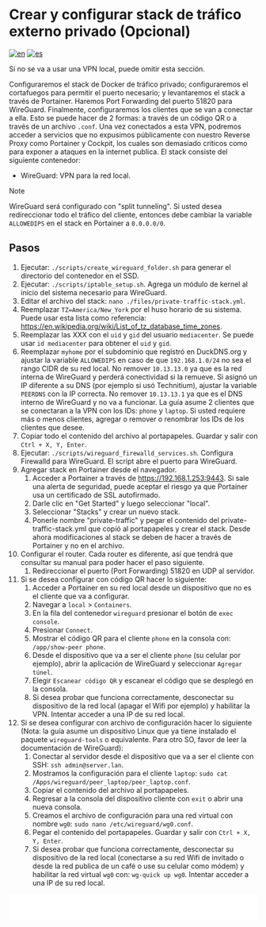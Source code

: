 # Crear y configurar stack de tráfico externo privado (Opcional)

[![en](https://img.shields.io/badge/lang-en-blue.svg)](Create%20and%20configure%20private%20external%20traffic%20stack%20optional.md)
[![es](https://img.shields.io/badge/lang-es-blue.svg)](Create%20and%20configure%20private%20external%20traffic%20stack%20optional.es.md)

Si no se va a usar una VPN local, puede omitir esta sección.

Configuraremos el stack de Docker de tráfico privado; configuraremos el cortafuegos para permitir el puerto necesario; y levantaremos el stack a través de Portainer. Haremos Port Forwarding del puerto 51820 para WireGuard. Finalmente, configuraremos los clientes que se van a conectar a ella. Esto se puede hacer de 2 formas: a través de un código QR o a través de un archivo `.conf`. Una vez conectados a esta VPN, podremos acceder a servicios que no expusimos públicamente con nuestro Reverse Proxy como Portainer y Cockpit, los cuales son demasiado críticos como para exponer a ataques en la internet publica. El stack consiste del siguiente contenedor:

- WireGuard: VPN para la red local.

> [!NOTE]
> WireGuard será configurado con "split tunneling". Si usted desea redireccionar todo el tráfico del cliente, entonces debe cambiar la variable `ALLOWEDIPS` en el stack en Portainer a `0.0.0.0/0`.

## Pasos

1. Ejecutar: `./scripts/create_wireguard_folder.sh` para generar el directorio del contenedor en el SSD.
2. Ejecutar: `./scripts/iptable_setup.sh`. Agrega un módulo de kernel al inicio del sistema necesario para WireGuard.
3. Editar el archivo del stack: `nano ./files/private-traffic-stack.yml`.
4. Reemplazar `TZ=America/New_York` por el huso horario de su sistema. Puede usar esta lista como referencia: https://en.wikipedia.org/wiki/List_of_tz_database_time_zones.
5. Reemplazar las XXX con el `uid` y `gid` del usuario `mediacenter`. Se puede usar `id mediacenter` para obtener el `uid` y `gid`.
6. Reemplazar `myhome` por el subdominio que registró en DuckDNS.org y ajustar la variable `ALLOWEDIPS` en caso de que `192.168.1.0/24` no sea el rango CIDR de su red local. No remover `10.13.13.0` ya que es la red interna de WireGuard y perderá conectividad si la remueve. Si asignó un IP diferente a su DNS (por ejemplo si usó Technitium), ajustar la variable `PEERDNS` con la IP correcta. No remover `10.13.13.1` ya que es el DNS interno de WireGuard y no va a funcionar. La guía asume 2 clientes que se conectaran a la VPN con los IDs: `phone` y `laptop`. Si usted requiere más o menos clientes, agregar o remover o renombrar los IDs de los clientes que desee.
7. Copiar todo el contenido del archivo al portapapeles. Guardar y salir con `Ctrl + X, Y, Enter`.
8. Ejecutar: `./scripts/wireguard_firewalld_services.sh`. Configura Firewalld para WireGuard. El script abre el puerto para WireGuard.
9. Agregar stack en Portainer desde el navegador.
    1. Acceder a Portainer a través de https://192.168.1.253:9443. Si sale una alerta de seguridad, puede aceptar el riesgo ya que Portainer usa un certificado de SSL autofirmado.
    2. Darle clic en "Get Started" y luego seleccionar "local".
    3. Seleccionar "Stacks" y crear un nuevo stack.
    4. Ponerle nombre "private-traffic" y pegar el contenido del private-traffic-stack.yml que copió al portapapeles y crear el stack. Desde ahora modificaciones al stack se deben de hacer a través de Portainer y no en el archivo.
10. Configurar el router. Cada router es diferente, así que tendrá que consultar su manual para poder hacer el paso siguiente.
    1. Redireccionar el puerto (Port Forwarding) 51820 en UDP al servidor.
11. Si se desea configurar con código QR hacer lo siguiente:
    1. Acceder a Portainer en su red local desde un dispositivo que no es el cliente que va a configurar.
    2. Navegar a `local` > `Containers`.
    3. En la fila del contenedor `wireguard` presionar el botón de `exec console`.
    4. Presionar `Connect`.
    5. Mostrar el código QR para el cliente `phone` en la consola con: `/app/show-peer phone`.
    6. Desde el dispositivo que va a ser el cliente `phone` (su celular por ejemplo), abrir la aplicación de WireGuard y seleccionar `Agregar túnel`.
    7. Elegir `Escanear código QR` y escanear el código que se desplegó en la consola.
    8. Si desea probar que funciona correctamente, desconectar su dispositivo de la red local (apagar el Wifi por ejemplo) y habilitar la VPN. Intentar acceder a una IP de su red local.
12. Si se desea configurar con archivo de configuración hacer lo siguiente (Nota: la guía asume un dispositivo Linux que ya tiene instalado el paquete `wireguard-tools` o equivalente. Para otro SO, favor de leer la documentación de WireGuard):
    1. Conectar al servidor desde el dispositivo que va a ser el cliente con SSH: `ssh admin@server.lan`.
    2. Mostramos la configuración para el cliente `laptop`: `sudo cat /Apps/wireguard/peer_laptop/peer_laptop.conf`.
    3. Copiar el contenido del archivo al portapapeles.
    4. Regresar a la consola del dispositivo cliente con `exit` o abrir una nueva consola.
    5. Creamos el archivo de configuración para una red virtual con nombre `wg0`: `sudo nano /etc/wireguard/wg0.conf`.
    6. Pegar el contenido del portapapeles. Guardar y salir con `Ctrl + X, Y, Enter`.
    7. Si desea probar que funciona correctamente, desconectar su dispositivo de la red local (conectarse a su red Wifi de invitado o desde la red publica de un café o use su celular como módem) y habilitar la red virtual `wg0` con: `wg-quick up wg0`. Intentar acceder a una IP de su red local.

[<img width="33.3%" src="buttons/prev-Create and configure home assistant stack.es.svg" alt="Crear y configurar stack de Home Assistant">](Create%20and%20configure%20home%20assistant%20stack.es.md)[<img width="33.3%" src="buttons/jump-Index.es.svg" alt="Índice">](README.es.md)[<img width="33.3%" src="buttons/next-Create and configure arr applications stack.es.svg" alt="Crear y configurar stack de aplicaciones arr">](Create%20and%20configure%20arr%20applications%20stack.es.md)
